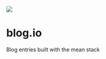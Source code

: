<img src="https://travis-ci.org/HichemBenChaaben/blog.io.svg?branch=master"/>

# blog.io
Blog entries built with the mean stack
